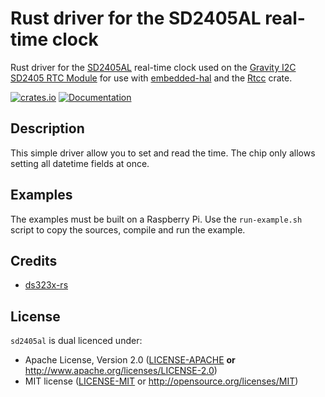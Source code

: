 # Rust driver for the SD2405AL real-time clock

Rust driver for the [SD2405AL] real-time clock used on the
[Gravity I2C SD2405 RTC Module] for use with [embedded-hal] and
the [Rtcc] crate.

[![crates.io](https://img.shields.io/crates/v/sd2405al.svg)](https://crates.io/crates/sd2405al)
[![Documentation](https://docs.rs/sd2405al/badge.svg)](https://docs.rs/sd2405al/)


## Description

This simple driver allow you to set and read the time. The chip
only allows setting all datetime fields at once.

## Examples
The examples must be built on a Raspberry Pi. Use the
`run-example.sh` script to copy the sources, compile and run the
example.

## Credits

* [ds323x-rs](https://github.com/eldruin/ds323x-rs)

## License

`sd2405al` is dual licenced under:

- Apache License, Version 2.0 ([LICENSE-APACHE](LICENSE-APACHE) **or**
  http://www.apache.org/licenses/LICENSE-2.0)
- MIT license ([LICENSE-MIT](LICENSE-MIT) or http://opensource.org/licenses/MIT)

[embedded-hal]: https://crates.io/crates/embedded-hal
[LICENSE-APACHE]: https://github.com/wezm/ssd1675/blob/master/LICENSE-APACHE
[LICENSE-MIT]: https://github.com/wezm/ssd1675/blob/master/LICENSE-MIT
[SD2405AL]: https://www.robotshop.com/media/files/PDF/datasheet-toy0021.pdf
[Gravity I2C SD2405 RTC Module]: https://wiki.dfrobot.com/Gravity__I2C_SD2405_RTC_Module_SKU__DFR0469
[Rtcc]: https://github.com/eldruin/rtcc-rs

